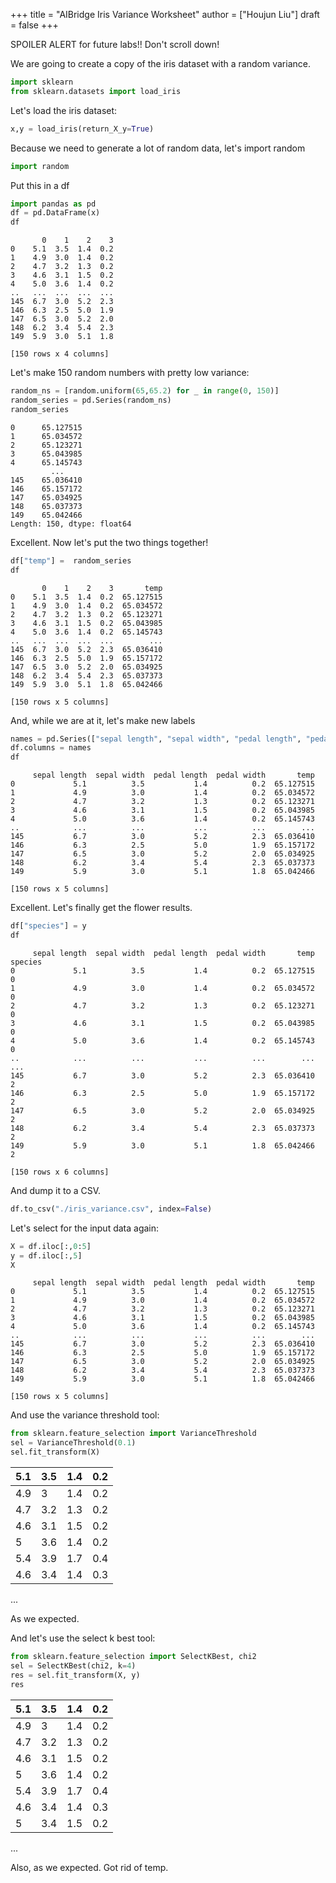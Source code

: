+++
title = "AIBridge Iris Variance Worksheet"
author = ["Houjun Liu"]
draft = false
+++

SPOILER ALERT for future labs!! Don't scroll down!

We are going to create a copy of the iris dataset with a random variance.

```python
import sklearn
from sklearn.datasets import load_iris
```

Let's load the iris dataset:

```python
x,y = load_iris(return_X_y=True)
```

Because we need to generate a lot of random data, let's import random

```python
import random
```

Put this in a df

```python
import pandas as pd
df = pd.DataFrame(x)
df
```

```text
       0    1    2    3
0    5.1  3.5  1.4  0.2
1    4.9  3.0  1.4  0.2
2    4.7  3.2  1.3  0.2
3    4.6  3.1  1.5  0.2
4    5.0  3.6  1.4  0.2
..   ...  ...  ...  ...
145  6.7  3.0  5.2  2.3
146  6.3  2.5  5.0  1.9
147  6.5  3.0  5.2  2.0
148  6.2  3.4  5.4  2.3
149  5.9  3.0  5.1  1.8

[150 rows x 4 columns]
```

Let's make 150 random numbers with pretty low variance:

```python
random_ns = [random.uniform(65,65.2) for _ in range(0, 150)]
random_series = pd.Series(random_ns)
random_series
```

```text
0      65.127515
1      65.034572
2      65.123271
3      65.043985
4      65.145743
         ...
145    65.036410
146    65.157172
147    65.034925
148    65.037373
149    65.042466
Length: 150, dtype: float64
```

Excellent. Now let's put the two things together!

```python
df["temp"] =  random_series
df
```

```text
       0    1    2    3       temp
0    5.1  3.5  1.4  0.2  65.127515
1    4.9  3.0  1.4  0.2  65.034572
2    4.7  3.2  1.3  0.2  65.123271
3    4.6  3.1  1.5  0.2  65.043985
4    5.0  3.6  1.4  0.2  65.145743
..   ...  ...  ...  ...        ...
145  6.7  3.0  5.2  2.3  65.036410
146  6.3  2.5  5.0  1.9  65.157172
147  6.5  3.0  5.2  2.0  65.034925
148  6.2  3.4  5.4  2.3  65.037373
149  5.9  3.0  5.1  1.8  65.042466

[150 rows x 5 columns]
```

And, while we are at it, let's make new labels

```python
names = pd.Series(["sepal length", "sepal width", "pedal length", "pedal width", "temp"])
df.columns = names
df
```

```text
     sepal length  sepal width  pedal length  pedal width       temp
0             5.1          3.5           1.4          0.2  65.127515
1             4.9          3.0           1.4          0.2  65.034572
2             4.7          3.2           1.3          0.2  65.123271
3             4.6          3.1           1.5          0.2  65.043985
4             5.0          3.6           1.4          0.2  65.145743
..            ...          ...           ...          ...        ...
145           6.7          3.0           5.2          2.3  65.036410
146           6.3          2.5           5.0          1.9  65.157172
147           6.5          3.0           5.2          2.0  65.034925
148           6.2          3.4           5.4          2.3  65.037373
149           5.9          3.0           5.1          1.8  65.042466

[150 rows x 5 columns]
```

Excellent. Let's finally get the flower results.

```python
df["species"] = y
df
```

```text
     sepal length  sepal width  pedal length  pedal width       temp  species
0             5.1          3.5           1.4          0.2  65.127515        0
1             4.9          3.0           1.4          0.2  65.034572        0
2             4.7          3.2           1.3          0.2  65.123271        0
3             4.6          3.1           1.5          0.2  65.043985        0
4             5.0          3.6           1.4          0.2  65.145743        0
..            ...          ...           ...          ...        ...      ...
145           6.7          3.0           5.2          2.3  65.036410        2
146           6.3          2.5           5.0          1.9  65.157172        2
147           6.5          3.0           5.2          2.0  65.034925        2
148           6.2          3.4           5.4          2.3  65.037373        2
149           5.9          3.0           5.1          1.8  65.042466        2

[150 rows x 6 columns]
```

And dump it to a CSV.

```python
df.to_csv("./iris_variance.csv", index=False)
```

Let's select for the input data again:

```python
X = df.iloc[:,0:5]
y = df.iloc[:,5]
X
```

```text
     sepal length  sepal width  pedal length  pedal width       temp
0             5.1          3.5           1.4          0.2  65.127515
1             4.9          3.0           1.4          0.2  65.034572
2             4.7          3.2           1.3          0.2  65.123271
3             4.6          3.1           1.5          0.2  65.043985
4             5.0          3.6           1.4          0.2  65.145743
..            ...          ...           ...          ...        ...
145           6.7          3.0           5.2          2.3  65.036410
146           6.3          2.5           5.0          1.9  65.157172
147           6.5          3.0           5.2          2.0  65.034925
148           6.2          3.4           5.4          2.3  65.037373
149           5.9          3.0           5.1          1.8  65.042466

[150 rows x 5 columns]
```

And use the variance threshold tool:

```python
from sklearn.feature_selection import VarianceThreshold
sel = VarianceThreshold(0.1)
sel.fit_transform(X)
```

| 5.1 | 3.5 | 1.4 | 0.2 |
|-----|-----|-----|-----|
| 4.9 | 3   | 1.4 | 0.2 |
| 4.7 | 3.2 | 1.3 | 0.2 |
| 4.6 | 3.1 | 1.5 | 0.2 |
| 5   | 3.6 | 1.4 | 0.2 |
| 5.4 | 3.9 | 1.7 | 0.4 |
| 4.6 | 3.4 | 1.4 | 0.3 |

...

As we expected.

And let's use the select k best tool:

```python
from sklearn.feature_selection import SelectKBest, chi2
sel = SelectKBest(chi2, k=4)
res = sel.fit_transform(X, y)
res
```

| 5.1 | 3.5 | 1.4 | 0.2 |
|-----|-----|-----|-----|
| 4.9 | 3   | 1.4 | 0.2 |
| 4.7 | 3.2 | 1.3 | 0.2 |
| 4.6 | 3.1 | 1.5 | 0.2 |
| 5   | 3.6 | 1.4 | 0.2 |
| 5.4 | 3.9 | 1.7 | 0.4 |
| 4.6 | 3.4 | 1.4 | 0.3 |
| 5   | 3.4 | 1.5 | 0.2 |

...

Also, as we expected. Got rid of temp.